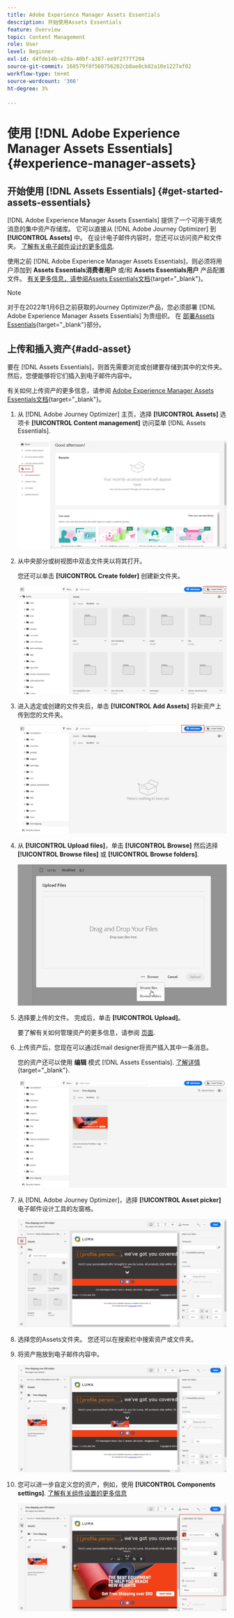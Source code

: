 ```yaml
---
title: Adobe Experience Manager Assets Essentials
description: 开始使用Assets Essentials
feature: Overview
topic: Content Management
role: User
level: Beginner
exl-id: d4fde14b-e2da-40bf-a387-ee9f2f7ff204
source-git-commit: 168579f8f560756282cb8ae8cb82a10e1227af02
workflow-type: tm+mt
source-wordcount: '366'
ht-degree: 3%

---
```


# 使用 [!DNL Adobe Experience Manager Assets Essentials] {#experience-manager-assets}

## 开始使用 [!DNL Assets Essentials] {#get-started-assets-essentials}

[!DNL Adobe Experience Manager Assets Essentials] 提供了一个可用于填充消息的集中资产存储库。 它可以直接从 [!DNL Adobe Journey Optimizer] 到 **[!UICONTROL Assets]** 中。 在设计电子邮件内容时，您还可以访问资产和文件夹。 [了解有关电子邮件设计的更多信息](design-emails.md).

使用之前 [!DNL Adobe Experience Manager Assets Essentials]，则必须将用户添加到 **Assets Essentials消费者用户** 或/和 **Assets Essentials用户** 产品配置文件。 [有关更多信息，请参阅Assets Essentials文档](https://experienceleague.adobe.com/docs/experience-manager-assets-essentials/help/deploy-administer.html){target=&quot;_blank&quot;}。

>[!NOTE]
>对于在2022年1月6日之前获取的Journey Optimizer产品，您必须部署 [!DNL Adobe Experience Manager Assets Essentials] 为贵组织。 在 [部署Assets Essentials](https://experienceleague.adobe.com/docs/experience-manager-assets-essentials/help/deploy-administer.html){target=&quot;_blank&quot;}部分。

## 上传和插入资产{#add-asset}

要在 [!DNL Assets Essentials]，则首先需要浏览或创建要存储到其中的文件夹。 然后，您便能够将它们插入到电子邮件内容中。

有关如何上传资产的更多信息，请参阅 [Adobe Experience Manager Assets Essentials文档](https://experienceleague.adobe.com/docs/experience-manager-assets-essentials/help/add-delete.html){target=&quot;_blank&quot;}。

1. 从 [!DNL Adobe Journey Optimizer] 主页，选择 **[!UICONTROL Assets]** 选项卡 **[!UICONTROL Content management]** 访问菜单 [!DNL Assets Essentials].

   ![](assets/media_library_1.png)

1. 从中央部分或树视图中双击文件夹以将其打开。

   您还可以单击 **[!UICONTROL Create folder]** 创建新文件夹。

   ![](assets/media_library_8.png)

1. 进入选定或创建的文件夹后，单击 **[!UICONTROL Add Assets]** 将新资产上传到您的文件夹。

   ![](assets/media_library_2.png)

1. 从 **[!UICONTROL Upload files]**，单击 **[!UICONTROL Browse]** 然后选择 **[!UICONTROL Browse files]** 或 **[!UICONTROL Browse folders]**.

   ![](assets/media_library_3.png)

1. 选择要上传的文件。 完成后，单击 **[!UICONTROL Upload]**。

   要了解有关如何管理资产的更多信息，请参阅 [页面](https://experienceleague.adobe.com/docs/experience-manager-assets-essentials/help/manage-organize.html).

1. 上传资产后，您现在可以通过Email designer将资产插入其中一条消息。

   您的资产还可以使用 **编辑** 模式 [!DNL Assets Essentials]. [了解详情](https://experienceleague.adobe.com/docs/experience-manager-assets-essentials/help/edit-images.html){target=&quot;_blank&quot;}.

   ![](assets/media_library_12.png)

1. 从 [!DNL Adobe Journey Optimizer]，选择 **[!UICONTROL Asset picker]** 电子邮件设计工具的左窗格。

   ![](assets/media_library_5.png)

1. 选择您的Assets文件夹。 您还可以在搜索栏中搜索资产或文件夹。

1. 将资产拖放到电子邮件内容中。

   ![](assets/media_library_6.png)

1. 您可以进一步自定义您的资产，例如，使用 **[!UICONTROL Components settings]**. [了解有关组件设置的更多信息](content-components.md)

   ![](assets/media_library_13.png)
